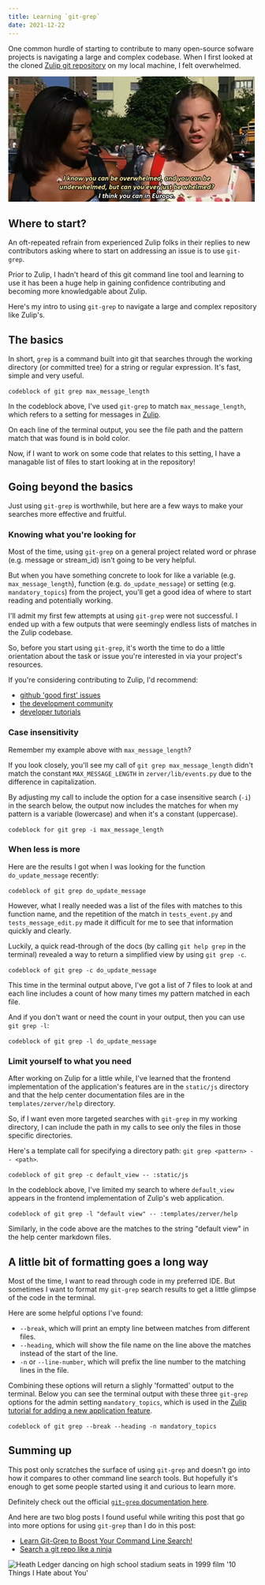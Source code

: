 ```yaml
---
title: Learning `git-grep`
date: 2021-12-22
---
```


One common hurdle of starting to contribute to many open-source sofware projects is navigating a large and complex codebase. When I first looked at the cloned [Zulip git repository](https://github.com/zulip/zulip) on my local machine, I felt overwhelmed.

![Image from 1999 film '10 Things I Hate about You' of Chastity asking Bianca if you can be 'whelmed'](/docs/assets/whelmed-gif.gif)

## Where to start?

An oft-repeated refrain from experienced Zulip folks in their replies to new contributors asking where to start on addressing an issue is to use `git-grep`.

Prior to Zulip, I hadn't heard of this git command line tool and learning to use it has been a huge help in gaining confidence contributing and becoming more knowledgable about Zulip. 

Here's my intro to using `git-grep` to navigate a large and complex repository like Zulip's.

## The basics

In short, `grep` is a command built into git that searches through the working directory (or committed tree) for a string or regular expression. It's fast, simple and very useful.

``` codeblock of git grep max_message_length ```

In the codeblock above, I've used `git-grep` to match `max_message_length`, which refers to a setting for messages in [Zulip](https://zulip.com/).

On each line of the terminal output, you see the file path and the pattern match that was found is in bold color. 

Now, if I want to work on some code that relates to this setting, I have a managable list of files to start looking at in the repository!

## Going beyond the basics

Just using `git-grep` is worthwhile, but here are a few ways to make your searches more effective and fruitful.

### Knowing what you're looking for

Most of the time, using `git-grep` on a general project related word or phrase (e.g. message or stream_id) isn't going to be very helpful. 

But when you have something concrete to look for like a variable (e.g. `max_message_length`), function (e.g. `do_update_message`) or setting (e.g. `mandatory_topics`) from the project, you'll get a good idea of where to start reading and potentially working.

 I'll admit my first few attempts at using `git-grep` were not successful. I ended up with a few outputs that were seemingly endless lists of matches in the Zulip codebase.

So, before you start using `git-grep`, it's worth the time to do a little orientation about the task or issue you're interested in via your project's resources.

If you're considering contributing to Zulip, I'd recommend:
- [github 'good first' issues](https://github.com/zulip/zulip/labels/good%20first%20issue)
- [the development community](https://zulip.com/development-community/)
- [developer tutorials](https://zulip.readthedocs.io/en/latest/tutorials/index.html)

### Case insensitivity

Remember my example above with `max_message_length`?

If you look closely, you'll see my call of `git grep max_message_length` didn't match the constant `MAX_MESSAGE_LENGTH` in `zerver/lib/events.py` due to the difference in capitalization. 

By adjusting my call to include the option for a case insensitive search (`-i`) in the search below, the output now includes the matches for when my pattern is a variable (lowercase) and when it's a constant (uppercase).

``` codeblock for git grep -i max_message_length ```

### When less is more

Here are the results I got when I was looking for the function `do_update_message` recently:

``` codeblock of git grep do_update_message ```

However, what I really needed was a list of the files with matches to this function name, and the repetition of the match in `tests_event.py` and `tests_message_edit.py` made it difficult for me to see that information quickly and clearly. 

Luckily, a quick read-through of the docs (by calling `git help grep` in the terminal) revealed a way to return a simplified view by using `git grep -c`.

``` codeblock of git grep -c do_update_message ```

This time in the terminal output above, I've got a list of 7 files to look at and each line includes a count of how many times my pattern matched in each file.

And if you don't want or need the count in your output, then you can use `git grep -l`:

``` codeblock of git grep -l do_update_message ```

### Limit yourself to what you need

After working on Zulip for a little while, I've learned that the frontend implementation of the application's features are in the `static/js` directory and that the help center documentation files are in the `templates/zerver/help` directory.

So, if I want even more targeted searches with `git-grep` in my working directory, I can include the path in my calls to see only the files in those specific directories. 

Here's a template call for specifying a directory path: `git grep <pattern> -- <path>`.

``` codeblock of git grep -c default_view -- :static/js ```

In the codeblock above, I've limited my search to where `default_view` appears in the frontend implementation of Zulip's web application.

``` codeblock of git grep -l "default view" -- :templates/zerver/help ```

Similarly, in the code above are the matches to the string "default view" in the help center markdown files.

## A little bit of formatting goes a long way

Most of the time, I want to read through code in my preferred IDE. But sometimes I want to format my `git-grep` search results to get a little glimpse of the code in the terminal.

Here are some helpful options I've found:
- `--break`, which will print an empty line between matches from different files.
- `--heading`, which will show the file name on the line above the matches instead of the start of the line.
- `-n` or `--line-number`, which will prefix the line number to the matching lines in the file.

Combining these options will return a slighly 'formatted' output to the terminal. Below you can see the terminal output with these three `git-grep` options for the admin setting `mandatory_topics`, which is used in the [Zulip tutorial for adding a new application feature](https://zulip.readthedocs.io/en/latest/tutorials/new-feature-tutorial.html).

``` codeblock of git grep --break --heading -n mandatory_topics ```

## Summing up

This post only scratches the surface of using `git-grep` and doesn't go into how it compares to other command line search tools. But hopefully it's enough to get some people started using it and curious to learn more. 

Definitely check out the official [`git-grep` documentation here](https://git-scm.com/docs/git-grep).

And here are two blog posts I found useful while writing this post that go into more options for using `git-grep` than I do in this post:
- [Learn Git-Grep to Boost Your Command Line Search!](https://irian.to/blogs/learn-git-grep-to-boost-your-command-line-search/)
- [Search a git repo like a ninja](https://travisjeffery.com/b/2012/02/search-a-git-repo-like-a-ninja/)

![Heath Ledger dancing on high school stadium seats in 1999 film '10 Things I Hate about You'](/docs/assets/sing-me-a-love-song-performing.gif)